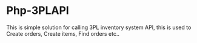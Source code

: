 # Php-3PLAPI
This is simple solution for calling 3PL inventory system API, this is used to Create orders, Create items, Find orders etc..
